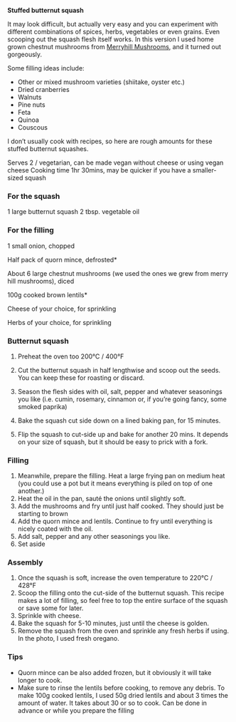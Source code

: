 **Stuffed butternut squash**

It may look difficult, but actually very easy and you can experiment with different combinations of spices, herbs, vegetables or even grains. Even scooping out the squash flesh itself works. In this version I used home grown chestnut mushrooms from [Merryhill Mushrooms](https://www.merryhill-mushrooms.co.uk/store/p5/Merryhill-Mushrooms-Chestnut-mushroom-gift-kit.html), and it turned out gorgeously.

Some filling ideas include:
* Other or mixed mushroom varieties (shiitake, oyster etc.)
* Dried cranberries
* Walnuts
* Pine nuts
* Feta
* Quinoa
* Couscous

I don’t usually cook with recipes, so here are rough amounts for these stuffed butternut squashes.

Serves 2 / vegetarian, can be made vegan without cheese or using vegan cheese 
Cooking time 1hr 30mins, may be quicker if you have a smaller-sized squash

### For the squash
1 large butternut squash
2 tbsp. vegetable oil

### For the filling

1 small onion, chopped

Half pack of quorn mince, defrosted*

About 6 large chestnut mushrooms (we used the ones we grew from merry hill mushrooms), diced

100g cooked brown lentils* 

Cheese of your choice, for sprinkling

Herbs of your choice, for sprinkling

### Butternut squash

1. Preheat the oven too 200°C / 400°F

1. Cut the butternut squash in half lengthwise and scoop out the seeds. You can keep these for roasting or discard.

1. Season the flesh sides with oil, salt, pepper and whatever seasonings you like (i.e. cumin, rosemary, cinnamon or, if you’re going fancy, some smoked paprika)

1. Bake the squash cut side down on a lined baking pan, for 15 minutes. 

1. Flip the squash to cut-side up and bake for another 20 mins. It depends on your size of squash, but it should be easy to prick with a fork.

### Filling

1. Meanwhile, prepare the filling. Heat a large frying pan on medium heat (you could use a pot but it means everything is piled on top of one another.) 
1. Heat the oil in the pan, sauté the onions until slightly soft. 
1. Add the mushrooms and fry until just half cooked. They should just be starting to brown
1. Add the quorn mince and lentils. Continue to fry until everything is nicely coated with the oil.
1. Add salt, pepper and any other seasonings you like.
1. Set aside

### Assembly

1. Once the squash is soft, increase the oven temperature to 220°C / 428°F 
1. Scoop the filling onto the cut-side of the butternut squash. This recipe makes a lot of filling, so feel free to top the entire surface of the squash or save some for later.
1. Sprinkle with cheese.
1. Bake the squash for 5-10 minutes, just until the cheese is golden.
1. Remove the squash from the oven and sprinkle any fresh herbs if using. In the photo, I used fresh oregano.

### Tips

* Quorn mince can be also added frozen, but it obviously it will take longer to cook. 
* Make sure to rinse the lentils before cooking, to remove any debris. To make 100g cooked lentils, I used 50g dried lentils and about 3 times the amount of water. It takes about 30 or so to cook. Can be done in advance or while you prepare the filling